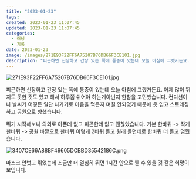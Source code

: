 ```yaml
---
title: "2023-01-23"
tags:
created: 2023-01-23 11:07:45
updated: 2023-01-23 11:07:45
categories:
  - 러닝
  - 기록
date: 2023-01-23
image: /images/271E93F22FF6A75207B76DB66F3CE101.jpg
description: "피곤하면 신장하고 간장 있는 쪽에 통증이 있는데 오늘 아침에 그랬거든요. 어제 많이 뛰지도 못한 것도 있고 해서 하루쯤 쉬어야 하는게아닌지 한참을 고민했습니다. 컨디션이나 날씨가 어떻든 일단 나가기로 마음을 먹은지 며칠 안되었기 때문에 옷 입고 스트레칭하고 공원으로 향했습니다. 뛰기 시"
---
```


![271E93F22FF6A75207B76DB66F3CE101.jpg](/images/271E93F22FF6A75207B76DB66F3CE101.jpg)
 
 

피곤하면 신장하고 간장 있는 쪽에 통증이 있는데 오늘 아침에 그랬거든요. 어제 많이 뛰지도 못한 것도 있고 해서 하루쯤 쉬어야 하는게아닌지 한참을 고민했습니다. 컨디션이나 날씨가 어떻든 일단 나가기로 마음을 먹은지 며칠 안되었기 때문에 옷 입고 스트레칭하고 공원으로 향했습니다.

뛰기 시작해보니 의외로 아픈데 없고 피곤한데 없고 괜찮았습니다. 기본 한바퀴 -> 작게 한바퀴 -> 공원 바깥으로 한바퀴 이렇게 2바퀴 돌고 원래 돌던데로 한바퀴 더 돌고 멈췄습니다.

 
 ![3407CE66A88BF49605DCBBD35542186C.png](/images/3407CE66A88BF49605DCBBD35542186C.png)
 
 

마스크 안벗고 뛰었는데 조금만 더 열심히 뛰면 1시간 안으로 뛸 수 있을 것 같은 희망이 보입니다.
